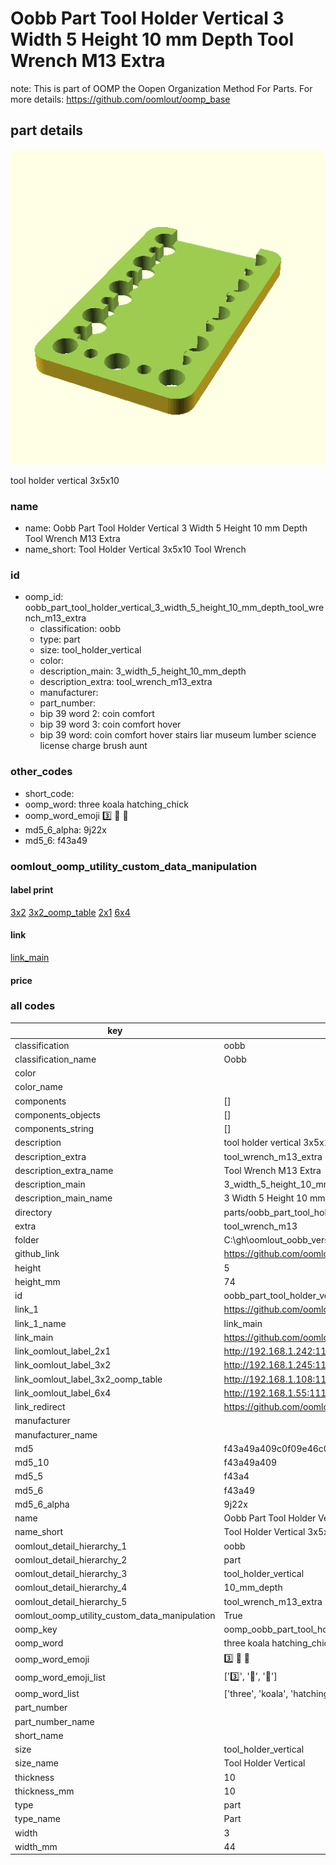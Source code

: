 # Oobb Part Tool Holder Vertical 3 Width 5 Height 10 mm Depth Tool Wrench M13 Extra  

note: This is part of OOMP the Oopen Organization Method For Parts. For more details: https://github.com/oomlout/oomp_base

##  part details
  

[![](3dpr.png)](3dpr.png)

tool holder vertical 3x5x10



### name
* name: Oobb Part Tool Holder Vertical 3 Width 5 Height 10 mm Depth Tool Wrench M13 Extra
* name_short: Tool Holder Vertical 3x5x10 Tool Wrench
### id
* oomp_id: oobb_part_tool_holder_vertical_3_width_5_height_10_mm_depth_tool_wrench_m13_extra
  * classification: oobb
  * type: part
  * size: tool_holder_vertical
  * color: 
  * description_main: 3_width_5_height_10_mm_depth
  * description_extra: tool_wrench_m13_extra
  * manufacturer: 
  * part_number: 
  * bip 39 word 2: coin comfort
  * bip 39 word 3: coin comfort hover
  * bip 39 word: coin comfort hover stairs liar museum lumber science license charge brush aunt

### other_codes
* short_code: 
* oomp_word: three koala hatching_chick
* oomp_word_emoji :three: :koala: :hatching_chick:
* md5_6_alpha: 9j22x
* md5_6: f43a49






### oomlout_oomp_utility_custom_data_manipulation
#### label print
[3x2](http://192.168.1.245:1112/?label=oomp%209j22x)
[3x2_oomp_table](http://192.168.1.108:1112/?label=oomp%209j22x)
[2x1](http://192.168.1.242:1112/?label=oomp%209j22x)
[6x4](http://192.168.1.55:1112/?label=oomp%209j22x)    

#### link

[link_main](https://github.com/oomlout/oomlout_oobb_version_4_generated_parts/tree/main/navigation_oomp/oobb/part/tool_holder_vertical/3_width_5_height_10_mm_depth/tool_wrench_m13_extra/part)                              

#### price







### all codes 
| key | value |  
| --- | --- |  
| classification | oobb |  
| classification_name | Oobb |  
| color |  |  
| color_name |  |  
| components | [] |  
| components_objects | [] |  
| components_string | [] |  
| description | tool holder vertical 3x5x10 |  
| description_extra | tool_wrench_m13_extra |  
| description_extra_name | Tool Wrench M13 Extra |  
| description_main | 3_width_5_height_10_mm_depth |  
| description_main_name | 3 Width 5 Height 10 mm Depth |  
| directory | parts/oobb_part_tool_holder_vertical_3_width_5_height_10_mm_depth_tool_wrench_m13_extra |  
| extra | tool_wrench_m13 |  
| folder | C:\gh\oomlout_oobb_version_4_generated_parts\parts\oobb_part_tool_holder_vertical_3_width_5_height_10_mm_depth_tool_wrench_m13_extra |  
| github_link | https://github.com/oomlout/oomlout_oomp_part_src/tree/main/parts/oobb_part_tool_holder_vertical_3_width_5_height_10_mm_depth_tool_wrench_m13_extra |  
| height | 5 |  
| height_mm | 74 |  
| id | oobb_part_tool_holder_vertical_3_width_5_height_10_mm_depth_tool_wrench_m13_extra |  
| link_1 | https://github.com/oomlout/oomlout_oobb_version_4_generated_parts/tree/main/navigation_oomp/oobb/part/tool_holder_vertical/3_width_5_height_10_mm_depth/tool_wrench_m13_extra/part |  
| link_1_name | link_main |  
| link_main | https://github.com/oomlout/oomlout_oobb_version_4_generated_parts/tree/main/navigation_oomp/oobb/part/tool_holder_vertical/3_width_5_height_10_mm_depth/tool_wrench_m13_extra/part |  
| link_oomlout_label_2x1 | http://192.168.1.242:1112/?label=oomp%209j22x |  
| link_oomlout_label_3x2 | http://192.168.1.245:1112/?label=oomp%209j22x |  
| link_oomlout_label_3x2_oomp_table | http://192.168.1.108:1112/?label=oomp%209j22x |  
| link_oomlout_label_6x4 | http://192.168.1.55:1112/?label=oomp%209j22x |  
| link_redirect | https://github.com/oomlout/oomlout_oobb_version_4_generated_parts/tree/main/parts/oobb_tool_holder_vertical_03_05_10_ex_tool_wrench_m13 |  
| manufacturer |  |  
| manufacturer_name |  |  
| md5 | f43a49a409c0f09e46c06d44dccb896b |  
| md5_10 | f43a49a409 |  
| md5_5 | f43a4 |  
| md5_6 | f43a49 |  
| md5_6_alpha | 9j22x |  
| name | Oobb Part Tool Holder Vertical 3 Width 5 Height 10 mm Depth Tool Wrench M13 Extra |  
| name_short | Tool Holder Vertical 3x5x10 Tool Wrench |  
| oomlout_detail_hierarchy_1 | oobb |  
| oomlout_detail_hierarchy_2 | part |  
| oomlout_detail_hierarchy_3 | tool_holder_vertical |  
| oomlout_detail_hierarchy_4 | 10_mm_depth |  
| oomlout_detail_hierarchy_5 | tool_wrench_m13_extra |  
| oomlout_oomp_utility_custom_data_manipulation | True |  
| oomp_key | oomp_oobb_part_tool_holder_vertical_3_width_5_height_10_mm_depth_tool_wrench_m13_extra |  
| oomp_word | three koala hatching_chick |  
| oomp_word_emoji | :three: :koala: :hatching_chick: |  
| oomp_word_emoji_list | [':three:', ':koala:', ':hatching_chick:'] |  
| oomp_word_list | ['three', 'koala', 'hatching_chick'] |  
| part_number |  |  
| part_number_name |  |  
| short_name |  |  
| size | tool_holder_vertical |  
| size_name | Tool Holder Vertical |  
| thickness | 10 |  
| thickness_mm | 10 |  
| type | part |  
| type_name | Part |  
| width | 3 |  
| width_mm | 44 |  
